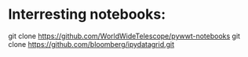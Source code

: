 # Interresting notebooks:

git clone https://github.com/WorldWideTelescope/pywwt-notebooks
git clone https://github.com/bloomberg/ipydatagrid.git

